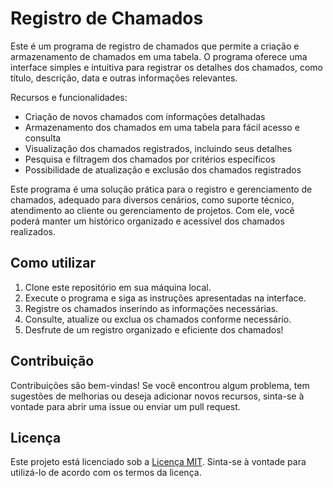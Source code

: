 # Registro de Chamados

Este é um programa de registro de chamados que permite a criação e armazenamento de chamados em uma tabela. O programa oferece uma interface simples e intuitiva para registrar os detalhes dos chamados, como título, descrição, data e outras informações relevantes.

Recursos e funcionalidades:

- Criação de novos chamados com informações detalhadas
- Armazenamento dos chamados em uma tabela para fácil acesso e consulta
- Visualização dos chamados registrados, incluindo seus detalhes
- Pesquisa e filtragem dos chamados por critérios específicos
- Possibilidade de atualização e exclusão dos chamados registrados

Este programa é uma solução prática para o registro e gerenciamento de chamados, adequado para diversos cenários, como suporte técnico, atendimento ao cliente ou gerenciamento de projetos. Com ele, você poderá manter um histórico organizado e acessível dos chamados realizados.

## Como utilizar

1. Clone este repositório em sua máquina local.
2. Execute o programa e siga as instruções apresentadas na interface.
3. Registre os chamados inserindo as informações necessárias.
4. Consulte, atualize ou exclua os chamados conforme necessário.
5. Desfrute de um registro organizado e eficiente dos chamados!

## Contribuição

Contribuições são bem-vindas! Se você encontrou algum problema, tem sugestões de melhorias ou deseja adicionar novos recursos, sinta-se à vontade para abrir uma issue ou enviar um pull request.

## Licença

Este projeto está licenciado sob a [Licença MIT](LICENSE). Sinta-se à vontade para utilizá-lo de acordo com os termos da licença.


